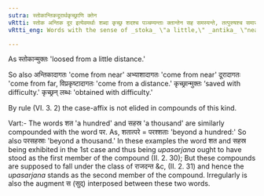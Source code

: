 ```yaml
---
sutra: स्तोकान्तिकदूरार्थकृच्छ्राणि क्तेन
vRtti: स्तोक अन्तिक दूर इत्येवमर्थाः शब्दा कृच्छ्र शदश्च पञ्चम्यन्ताः क्तान्तेन सह समस्यन्ते, तत्पुरुषश्च समासो भवति ॥
vRtti_eng: Words with the sense of _stoka_ \"a little,\" _antika_ \"near,\" _dúra_ \"far,\" and also the word _krichchhra_ ‘penance,\" ending in the 5th case-affix are compounded with what ends in _kta_, and the compound is _Tat-purusha_.

---
```

As स्तोकान्मुक्तः 'loosed from a little distance.'

So also अन्तिकादागतः 'come from near' अभ्याशादागतः 'come from near' दूरादागतः 'come from far, विप्रकृष्टादागतः 'come from a distance.' कृच्छ्रान्मुक्तः ‘saved with difficulty.' कृच्छ्रन् लब्धः 'obtained with difficulty.'

By rule (VI. 3. 2) the case-affix is not elided in compounds of this kind.

Vart:- The words शत 'a hundred' and सहस्र 'a thousand' are similarly compounded with the word पर. As, शतात्परे = परश्शताः 'beyond a hundred:' So also परसहस्राः 'beyond a thousand.' In these examples the word शत and सहस्र being exhibited in the 1st case and thus being _upasarjana_ ought to have stood as the first member of the compound (II. 2. 30); But these compounds are supposed to fall under the class of राजदन्त &c, (II. 2. 31) and hence the _upasarjana_ stands as the second member of the compound. Irregularly is also the augment स (सुद्) interposed between these two words. 